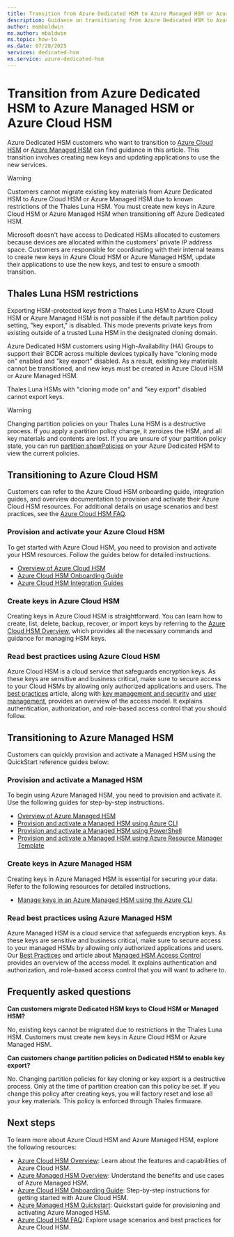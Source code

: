 ```yaml
---
title: Transition from Azure Dedicated HSM to Azure Managed HSM or Azure Cloud HSM
description: Guidance on transitioning from Azure Dedicated HSM to Azure Managed HSM or Azure Cloud HSM, including restrictions, onboarding steps, and best practices.
author: msmbaldwin
ms.author: mbaldwin
ms.topic: how-to
ms.date: 07/28/2025
services: dedicated-hsm
ms.service: azure-dedicated-hsm
---
```


# Transition from Azure Dedicated HSM to Azure Managed HSM or Azure Cloud HSM

Azure Dedicated HSM customers who want to transition to [Azure Cloud HSM](../cloud-hsm/overview.md) or [Azure Managed HSM](../key-vault/managed-hsm/overview.md) can find guidance in this article. This transition involves creating new keys and updating applications to use the new services.

> [!WARNING]
> Customers cannot migrate existing key materials from Azure Dedicated HSM to Azure Cloud HSM or Azure Managed HSM due to known restrictions of the Thales Luna HSM. You must create new keys in Azure Cloud HSM or Azure Managed HSM when transitioning off Azure Dedicated HSM.

Microsoft doesn't have access to Dedicated HSMs allocated to customers because devices are allocated within the customers' private IP address space. Customers are responsible for coordinating with their internal teams to create new keys in Azure Cloud HSM or Azure Managed HSM, update their applications to use the new keys, and test to ensure a smooth transition.

## Thales Luna HSM restrictions

Exporting HSM-protected keys from a Thales Luna HSM to Azure Cloud HSM or Azure Managed HSM is not possible if the default partition policy setting, "key export," is disabled. This mode prevents private keys from existing outside of a trusted Luna HSM in the designated cloning domain.

Azure Dedicated HSM customers using High-Availability (HA) Groups to support their BCDR across multiple devices typically have "cloning mode on" enabled and "key export" disabled. As a result, existing key materials cannot be transitioned, and new keys must be created in Azure Cloud HSM or Azure Managed HSM.

Thales Luna HSMs with "cloning mode on" and "key export" disabled cannot export keys.

> [!WARNING]
> Changing partition policies on your Thales Luna HSM is a destructive process. If you apply a partition policy change, it zeroizes the HSM, and all key materials and contents are lost. If you are unsure of your partition policy state, you can run [partition showPolicies](https://thalesdocs.com/gphsm/luna/7/docs/network/Content/lunash/commands/partition/partition_showpolicies.htm) on your Azure Dedicated HSM to view the current policies.

## Transitioning to Azure Cloud HSM

Customers can refer to the Azure Cloud HSM onboarding guide, integration guides, and overview documentation to provision and activate their Azure Cloud HSM resources. For additional details on usage scenarios and best practices, see the [Azure Cloud HSM FAQ](../cloud-hsm/faq.yml#what-usage-scenarios-best-suit-azure-cloud-hsm).

### Provision and activate your Azure Cloud HSM

To get started with Azure Cloud HSM, you need to provision and activate your HSM resources. Follow the guides below for detailed instructions.

- [Overview of Azure Cloud HSM](../cloud-hsm/overview.md)
- [Azure Cloud HSM Onboarding Guide](https://github.com/microsoft/MicrosoftAzureCloudHSM/blob/main/OnboardingGuides/Azure%20Cloud%20HSM%20Onboarding.pdf)
- [Azure Cloud HSM Integration Guides](https://github.com/microsoft/MicrosoftAzureCloudHSM/tree/main/IntegrationGuides)

### Create keys in Azure Cloud HSM

Creating keys in Azure Cloud HSM is straightforward. You can learn how to create, list, delete, backup, recover, or import keys by referring to the [Azure Cloud HSM Overview](../cloud-hsm/overview.md), which provides all the necessary commands and guidance for managing HSM keys.

### Read best practices using Azure Cloud HSM

Azure Cloud HSM is a cloud service that safeguards encryption keys. As these keys are sensitive and business critical, make sure to secure access to your Cloud HSMs by allowing only authorized applications and users. The [best practices](/azure/cloud-hsm/secure-cloud-hsm) article, along with [key management and security](/azure/cloud-hsm/key-management) and [user management](/azure/cloud-hsm/user-management), provides an overview of the access model. It explains authentication, authorization, and role-based access control that you should follow.

## Transitioning to Azure Managed HSM

Customers can quickly provision and activate a Managed HSM using the QuickStart reference guides below:

### Provision and activate a Managed HSM

To begin using Azure Managed HSM, you need to provision and activate it. Use the following guides for step-by-step instructions.

- [Overview of Azure Managed HSM](../key-vault/managed-hsm/overview.md)
- [Provision and activate a Managed HSM using Azure CLI](../key-vault/managed-hsm/quick-create-cli.md)
- [Provision and activate a Managed HSM using PowerShell](../key-vault/managed-hsm/quick-create-powershell.md)
- [Provision and activate a Managed HSM using Azure Resource Manager Template](../key-vault/managed-hsm/quick-create-template.md)

### Create keys in Azure Managed HSM

Creating keys in Azure Managed HSM is essential for securing your data. Refer to the following resources for detailed instructions.

- [Manage keys in an Azure Managed HSM using the Azure CLI](../key-vault/managed-hsm/key-management.md)

### Read best practices using Azure Managed HSM

Azure Managed HSM is a cloud service that safeguards encryption keys. As these keys are sensitive and business critical, make sure to secure access to your managed HSMs by allowing only authorized applications and users. Our [Best Practices](/azure/key-vault/managed-hsm/best-practices) and article about [Managed HSM Access Control](/azure/key-vault/managed-hsm/access-control) provides an overview of the access model. It explains authentication and authorization, and role-based access control that you will want to adhere to.

## Frequently asked questions

**Can customers migrate Dedicated HSM keys to Cloud HSM or Managed HSM?**

No, existing keys cannot be migrated due to restrictions in the Thales Luna HSM. Customers must create new keys in Azure Cloud HSM or Azure Managed HSM.

**Can customers change partition policies on Dedicated HSM to enable key export?**

No. Changing partition policies for key cloning or key export is a destructive process. Only at the time of partition creation can this policy be set. If you change this policy after creating keys, you will factory reset and lose all your key materials. This policy is enforced through Thales firmware.

## Next steps

To learn more about Azure Cloud HSM and Azure Managed HSM, explore the following resources:

- [Azure Cloud HSM Overview](../cloud-hsm/overview.md): Learn about the features and capabilities of Azure Cloud HSM.
- [Azure Managed HSM Overview](../key-vault/managed-hsm/overview.md): Understand the benefits and use cases of Azure Managed HSM.
- [Azure Cloud HSM Onboarding Guide](https://github.com/microsoft/MicrosoftAzureCloudHSM/blob/main/OnboardingGuides/Azure%20Cloud%20HSM%20Onboarding.pdf): Step-by-step instructions for getting started with Azure Cloud HSM.
- [Azure Managed HSM Quickstart](../key-vault/managed-hsm/quick-create-cli.md): Quickstart guide for provisioning and activating Azure Managed HSM.
- [Azure Cloud HSM FAQ](../cloud-hsm/faq.yml): Explore usage scenarios and best practices for Azure Cloud HSM.
